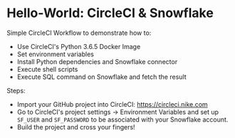 # Hello-World: CircleCI & Snowflake

Simple CircleCI Workflow to demonstrate how to:

* Use CircleCI's Python 3.6.5 Docker Image
* Set environment variables
* Install Python dependencies and Snowflake connector
* Execute shell scripts
* Execute SQL command on Snowflake and fetch the result

Steps:

* Import your GitHub project into CircleCI: https://circleci.nike.com
* Go to CircleCI's project settings -> Environment Variables and set up
`SF_USER` and `SF_PASSWORD` to be associated with your Snowflake account.
* Build the project and cross your fingers!
